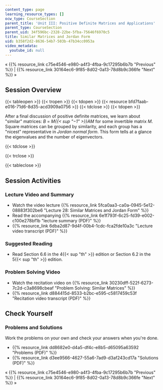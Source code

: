 ```yaml
---
content_type: page
learning_resource_types: []
ocw_type: CourseSection
parent_title: 'Unit III: Positive Definite Matrices and Applications'
parent_type: CourseSection
parent_uid: 34f596bc-2328-22be-5fba-75646f6970c5
title: Similar Matrices and Jordan Form
uid: b358f2d2-8636-54b7-503b-47b34cc0953a
video_metadata:
  youtube_id: null
---
```


« {{% resource_link c75e4546-e980-a4f3-4fba-9c17295b6b7b "Previous" %}} | {{% resource_link 30164ec6-9f85-8d02-0a13-78d8b9c366fe "Next" %}} »

Session Overview
----------------

{{< tableopen >}}
{{< tropen >}}
{{< tdopen >}}
{{< resource bfd7faab-e016-71d6-8d35-acd3909a0756 >}}
{{< tdclose >}}
{{< tdopen >}}


After a final discussion of positive definite matrices, we learn about "similar" matrices: _B_ = _M{{< sup "−1" >}}AM_ for some invertible matrix _M_. Square matrices can be grouped by similarity, and each group has a "nicest" representative in _Jordan normal form_. This form tells at a glance the eigenvalues and the number of eigenvectors.


{{< tdclose >}}

{{< trclose >}}

{{< tableclose >}}

Session Activities
------------------

### Lecture Video and Summary

*   Watch the video lecture {{% resource_link 5fca0aa3-ca0a-0945-5e12-08883f302be6 "Lecture 28: Similar Matrices and Jordan Form" %}}
*   Read the accompanying {{% resource_link 6e1f793f-6c25-fd39-e002-c100e278bf1b "lecture summary (PDF)" %}}
*   {{% resource_link 6dba2d87-9d4f-00b4-1cdc-fca2fde10a3c "Lecture video transcript (PDF)" %}}

### Suggested Reading

*   Read Section 6.6 in the 4{{< sup "th" >}} edition or Section 6.2 in the 5{{< sup "th" >}} edition.

### Problem Solving Video

*   Watch the recitation video on {{% resource_link 30230dff-522f-6273-7c2d-c3a8698cbeaf "Problem Solving: Similar Matrices" %}}
*   {{% resource_link d884415d-8533-b2bc-e595-c5817459c53f "Recitation video transcript (PDF)" %}}

Check Yourself
--------------

### Problems and Solutions

Work the problems on your own and check your answers when you're done.

*   {{% resource_link dd8682e0-d4a5-df4c-e8b5-d65095a63592 "Problems (PDF)" %}}
*   {{% resource_link d3ee9566-4627-55a6-7ad9-d3af243cd17a "Solutions (PDF)" %}}

« {{% resource_link c75e4546-e980-a4f3-4fba-9c17295b6b7b "Previous" %}} | {{% resource_link 30164ec6-9f85-8d02-0a13-78d8b9c366fe "Next" %}} »